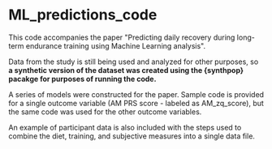 # ML_predictions_code

This code accompanies the paper "Predicting daily recovery during long-term endurance training using Machine Learning analysis".

Data from the study is still being used and analyzed for other purposes, so **a synthetic version of the dataset was created using the {synthpop} pacakge for purposes of running the code.**

A series of models were constructed for the paper. Sample code is provided for a single outcome variable (AM PRS score - labeled as AM_zq_score), but the same code was used for the other outcome variables.

An example of participant data is also included with the steps used to combine the diet, training, and subjective measures into a single data file.
